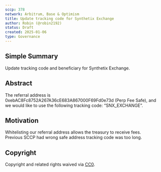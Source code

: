 ```yaml
---
sccp: 378
network: Arbitrum, Base & Optimism
title: Update tracking code for Synthetix Exchange
author: Robin (@robin2192)
status: Draft
created: 2025-01-06
type: Governance
---
```


## Simple Summary

Update tracking code and beneficiary for Synthetix Exchange.

## Abstract

The referral address is 0xebAC8Fc8752A267A36cE683A867000F69Fd0e73d (Perp Fee Safe), and we would like to use the following tracking code: “SNX_EXCHANGE”.

## Motivation

Whitelisting our referral address allows the treasury to receive fees. Previous SCCP had wrong safe address tracking code was too long.

## Copyright

Copyright and related rights waived via [CC0](https://creativecommons.org/publicdomain/zero/1.0/).
